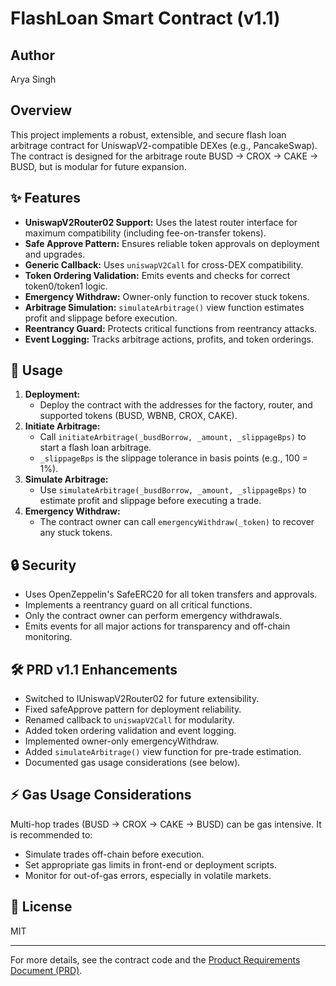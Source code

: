 # FlashLoan Smart Contract (v1.1)     

## Author
Arya Singh

## Overview
This project implements a robust, extensible, and secure flash loan arbitrage contract for UniswapV2-compatible DEXes (e.g., PancakeSwap). The contract is designed for the arbitrage route BUSD → CROX → CAKE → BUSD, but is modular for future expansion.  

## ✨ Features
- **UniswapV2Router02 Support:** Uses the latest router interface for maximum compatibility (including fee-on-transfer tokens).
- **Safe Approve Pattern:** Ensures reliable token approvals on deployment and upgrades.
- **Generic Callback:** Uses `uniswapV2Call` for cross-DEX compatibility.
- **Token Ordering Validation:** Emits events and checks for correct token0/token1 logic.
- **Emergency Withdraw:** Owner-only function to recover stuck tokens.
- **Arbitrage Simulation:** `simulateArbitrage()` view function estimates profit and slippage before execution.
- **Reentrancy Guard:** Protects critical functions from reentrancy attacks.
- **Event Logging:** Tracks arbitrage actions, profits, and token orderings.

## 🚀 Usage
1. **Deployment:**
   - Deploy the contract with the addresses for the factory, router, and supported tokens (BUSD, WBNB, CROX, CAKE).
2. **Initiate Arbitrage:**
   - Call `initiateArbitrage(_busdBorrow, _amount, _slippageBps)` to start a flash loan arbitrage.
   - `_slippageBps` is the slippage tolerance in basis points (e.g., 100 = 1%).
3. **Simulate Arbitrage:**
   - Use `simulateArbitrage(_busdBorrow, _amount, _slippageBps)` to estimate profit and slippage before executing a trade.
4. **Emergency Withdraw:**
   - The contract owner can call `emergencyWithdraw(_token)` to recover any stuck tokens.

## 🔒 Security
- Uses OpenZeppelin's SafeERC20 for all token transfers and approvals.
- Implements a reentrancy guard on all critical functions.
- Only the contract owner can perform emergency withdrawals.
- Emits events for all major actions for transparency and off-chain monitoring.    

## 🛠️ PRD v1.1 Enhancements
- Switched to IUniswapV2Router02 for future extensibility.
- Fixed safeApprove pattern for deployment reliability.
- Renamed callback to `uniswapV2Call` for modularity.
- Added token ordering validation and event logging.
- Implemented owner-only emergencyWithdraw.
- Added `simulateArbitrage()` view function for pre-trade estimation.
- Documented gas usage considerations (see below).

## ⚡ Gas Usage Considerations
Multi-hop trades (BUSD → CROX → CAKE → BUSD) can be gas intensive. It is recommended to:
- Simulate trades off-chain before execution.
- Set appropriate gas limits in front-end or deployment scripts.
- Monitor for out-of-gas errors, especially in volatile markets.

## 📄 License
MIT

---

For more details, see the contract code and the [Product Requirements Document (PRD)](./contracts/Flashloan.sol#L1).
